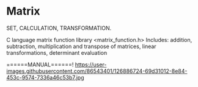 # Matrix
SET, CALCULATION, TRANSFORMATION.

C language matrix function library
<matrix_function.h>
Includes: addition, subtraction, multiplication and transpose of matrices, linear transformations, determinant evaluation

======MANUAL======!
https://user-images.githubusercontent.com/86543401/126886724-69d31012-8e84-453c-9574-7336a46c53b7.jpg

